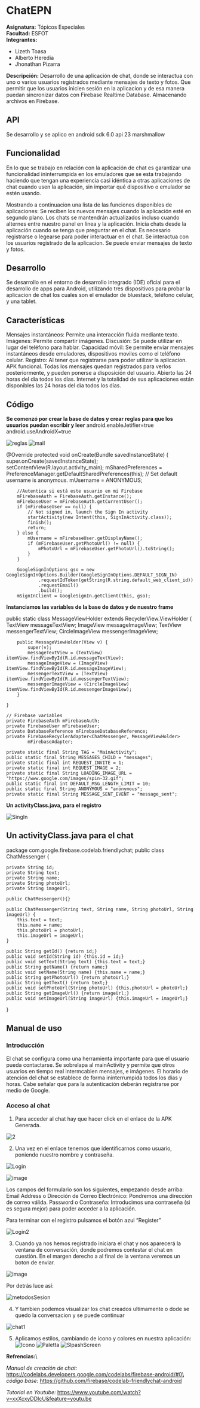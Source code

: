 # ChatEPN
**Asignatura:** Tópicos Especiales\
**Facultad:** ESFOT\
**Integrantes:**
* Lizeth Toasa
* Alberto Heredia
* Jhonathan Pizarra

**Descripción:**
Desarrollo de una aplicación de chat, donde se interactua con uno o varios usuarios registrados mediante mensajes de texto y fotos.
Que permitir que los usuarios inicien sesión en la aplicacion y de esa manera puedan sincronizar datos con Firebase Realtime Database.
Almacenando archivos en Firebase.

## API
Se desarrollo y se aplico en android sdk 6.0 api 23 marshmallow

## Funcionalidad
En lo que se trabajo en relación con la aplicación de chat es garantizar una funcionalidad ininterrumpida 
en los emuladores que se esta trabajando haciendo que tengan una experiencia casi idéntica a otras aplicaciones de chat cuando usen la 
aplicación, sin importar qué dispositivo o emulador se estén usando. 

Mostrando a continuacion una lista de las funciones disponibles de aplicaciones:
Se reciben los nuevos mensajes cuando la aplicación esté en segundo plano.
Los chats se mantendrán actualizados incluso cuando alternes entre nuestro panel en línea y la aplicación.
Inicia chats desde la aplicación cuando se tenga que preguntar en el chat.
Es necesario registrarse o legearse para poder interactuar en el chat.
Se interactua con los usuarios registrado de la aplicacion.
Se puede enviar mensajes de texto y fotos.

## Desarrollo
Se desarrollo en el entorno de desarrollo integrado (IDE) oficial para el desarrollo de apps para Android, utilizando tres dispositivos
para probar la aplicacion de chat los cuales son el emulador de bluestack, teléfono celular, y una tablet.

## Características
Mensajes instantáneos: Permite una interacción fluida mediante texto.
Imágenes: Permite compartir imágenes.
Discusión: Se puede utilizar en lugar del teléfono para hablar.
Capacidad móvil: Se permite enviar mensajes instantáneos desde emuladores, dispositivos moviles como el teléfono celular.
Registro: Al tener que registrarse para poder utilizar la aplicacion.
APK funcional.
Todas los mensajes quedan registrados para verlos posteriormente, y pueden ponerse a disposición del usuario.
Abierto las 24 horas del día todos los días. Internet y la totalidad de sus aplicaciones están disponibles las 24 horas del día todos 
los días. 

## Código
**Se comenzó por crear la base de datos y crear reglas para que los usuarios puedan escribir y leer**
android.enableJetifier=true
android.useAndroidX=true

![reglas](https://user-images.githubusercontent.com/38388351/88716263-6ee76200-d0e4-11ea-81e4-f185dc8a07f8.png)
![mail](https://user-images.githubusercontent.com/38388351/88716318-86bee600-d0e4-11ea-88f9-46e3e77a56d5.PNG)

@Override
    protected void onCreate(Bundle savedInstanceState) {
        super.onCreate(savedInstanceState);
        setContentView(R.layout.activity_main);
        mSharedPreferences = PreferenceManager.getDefaultSharedPreferences(this);
        // Set default username is anonymous.
        mUsername = ANONYMOUS;

        //Autentica si está este usuario en mi Firebase
        mFirebaseAuth = FirebaseAuth.getInstance();
        mFirebaseUser = mFirebaseAuth.getCurrentUser();
        if (mFirebaseUser == null) {
            // Not signed in, launch the Sign In activity
            startActivity(new Intent(this, SignInActivity.class));
            finish();
            return;
        } else {
            mUsername = mFirebaseUser.getDisplayName();
            if (mFirebaseUser.getPhotoUrl() != null) {
                mPhotoUrl = mFirebaseUser.getPhotoUrl().toString();
            }
        }

        GoogleSignInOptions gso = new GoogleSignInOptions.Builder(GoogleSignInOptions.DEFAULT_SIGN_IN)
                .requestIdToken(getString(R.string.default_web_client_id))
                .requestEmail()
                .build();
        mSignInClient = GoogleSignIn.getClient(this, gso);



**Instanciamos las variables de la base de datos y de nuestro frame**

   public static class MessageViewHolder extends RecyclerView.ViewHolder {
        TextView messageTextView;
        ImageView messageImageView;
        TextView messengerTextView;
        CircleImageView messengerImageView;

        public MessageViewHolder(View v) {
            super(v);
            messageTextView = (TextView) itemView.findViewById(R.id.messageTextView);
            messageImageView = (ImageView) itemView.findViewById(R.id.messageImageView);
            messengerTextView = (TextView) itemView.findViewById(R.id.messengerTextView);
            messengerImageView = (CircleImageView) itemView.findViewById(R.id.messengerImageView);
        }

    }

    // Firebase variables
    private FirebaseAuth mFirebaseAuth;
    private FirebaseUser mFirebaseUser;
    private DatabaseReference mFirebaseDatabaseReference;
    private FirebaseRecyclerAdapter<ChatMessenger, MessageViewHolder>
            mFirebaseAdapter;

    private static final String TAG = "MainActivity";
    public static final String MESSAGES_CHILD = "messages";
    private static final int REQUEST_INVITE = 1;
    private static final int REQUEST_IMAGE = 2;
    private static final String LOADING_IMAGE_URL = "https://www.google.com/images/spin-32.gif";
    public static final int DEFAULT_MSG_LENGTH_LIMIT = 10;
    public static final String ANONYMOUS = "anonymous";
    private static final String MESSAGE_SENT_EVENT = "message_sent";

            
**Un activityClass.java, para el registro**

![SingIn](https://user-images.githubusercontent.com/38388351/88716752-254b4700-d0e5-11ea-80d0-e0f5430cc9ea.PNG)

## Un activityClass.java para el chat

package com.google.firebase.codelab.friendlychat;
public class ChatMessenger {

    private String id;
    private String text;
    private String name;
    private String photoUrl;
    private String imageUrl;

    public ChatMessenger(){}

    public ChatMessenger(String text, String name, String photoUrl, String imageUrl) {
        this.text = text;
        this.name = name;
        this.photoUrl = photoUrl;
        this.imageUrl = imageUrl;
    }

    public String getId() {return id;}
    public void setId(String id) {this.id = id;}
    public void setText(String text) {this.text = text;}
    public String getName() {return name;}
    public void setName(String name) {this.name = name;}
    public String getPhotoUrl() {return photoUrl;}
    public String getText() {return text;}
    public void setPhotoUrl(String photoUrl) {this.photoUrl = photoUrl;}
    public String getImageUrl() {return imageUrl;}
    public void setImageUrl(String imageUrl) {this.imageUrl = imageUrl;}

}


## Manual de uso
### Introducción
El chat se configura como una herramienta importante para que el usuario pueda contactarse. Se sobrelapa al mainActivity y permite que otros usuarios en tiempo real 
intermcabien mensajes, e imágenes. El horario de atención del chat se establece de forma ininterrumpida todos los dias y horas.
Cabe señalar que para la autenticación deberán registrarse por medio de Google.

### Acceso al chat
1. Para acceder al chat hay que hacer click en el enlace de la APK Generada.

![2](https://user-images.githubusercontent.com/38388351/88714036-d223c500-d0e1-11ea-9bc3-65046d3f0427.PNG)

2. Una vez en el enlace  tenemos que identificarnos como usuario, poniendo nuestro nombre y contraseña.

![Login](https://user-images.githubusercontent.com/38388351/88714169-0303fa00-d0e2-11ea-9fc8-abd8f65e0493.PNG)

![image](https://user-images.githubusercontent.com/23488888/88670682-fa440180-d0aa-11ea-9ff3-e6951f7faf94.png)

Los campos del formulario son los siguientes, empezando desde arriba:
Email Address o Dirección de Correo Electrónico: Pondremos una dirección de correo válida.
Password  o Contraseña: Introducimos una contraseña (si es segura mejor) para poder acceder a la aplicación.

Para terminar con el registro pulsamos el botón azul “Register”

![Login2](https://user-images.githubusercontent.com/38388351/88717353-09947080-d0e6-11ea-833c-05b0f7ce15bf.PNG)

3. Cuando ya nos hemos registrado iniciara el chat y nos aparecerá la ventana de conversación, donde podremos contestar el chat en 
cuestión. En el margen derecho a al final de la ventana veremos un boton de enviar.

![image](https://user-images.githubusercontent.com/23488888/88671313-c5847a00-d0ab-11ea-94a3-99c6ad9f22b5.png)

Por detrás luce así:

![metodosSesion](https://user-images.githubusercontent.com/38388351/88717556-511afc80-d0e6-11ea-996b-c53089f20a0e.PNG)

4. Y tambien podemos visualizar los chat creados ultimamente o dode se quedo la conversacion y se puede continuar

![chat1](https://user-images.githubusercontent.com/38388351/88714275-2f1f7b00-d0e2-11ea-9b0c-e9e859e24c35.PNG)

5. Aplicamos estilos, cambiando de icono y colores en nuestra aplicación:
![Icono](https://user-images.githubusercontent.com/38388351/88713356-caafec00-d0e0-11ea-9528-724791d764a0.PNG)
![Paletta](https://user-images.githubusercontent.com/38388351/88713501-03e85c00-d0e1-11ea-8ad3-13dfa48b8c03.PNG)
![SlpashScreen](https://user-images.githubusercontent.com/38388351/88713788-6fcac480-d0e1-11ea-98bf-712d83e484e1.png)



**Refrencias:**\

*Manual de creación de chat:* https://codelabs.developers.google.com/codelabs/firebase-android/#0\
*código base:* https://github.com/firebase/codelab-friendlychat-android

*Tutorial en Youtube:* https://www.youtube.com/watch?v=xxXcxyDDIcU&feature=youtu.be

  




